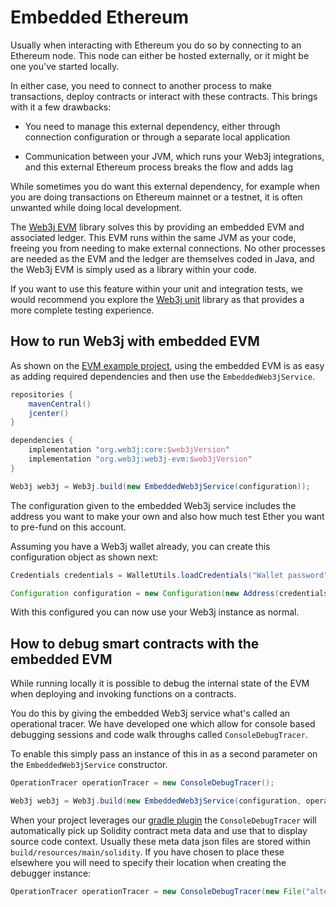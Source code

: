 Embedded Ethereum
=================

Usually when interacting with Ethereum you do so by connecting to an Ethereum node. This node can either be hosted externally, or it might be one you've started locally.

In either case, you need to connect to another process to make transactions, deploy contracts or interact with these contracts. This brings with it a few drawbacks:

* You need to manage this external dependency, either through connection configuration or through a separate local application

* Communication between your JVM, which runs your Web3j integrations, and this external Ethereum process breaks the flow and adds lag

While sometimes you do want this external dependency, for example when you are doing transactions on Ethereum mainnet or a testnet, it is often unwanted while doing local development.

The [Web3j EVM](https://github.com/web3j/web3j-evm) library solves this by providing an embedded EVM and associated ledger. This EVM runs within the same JVM as your code, freeing you from needing to make external connections. No other processes are needed as the EVM and the ledger are themselves coded in Java, and the Web3j EVM is simply used as a library within your code.

If you want to use this feature within your unit and integration tests, we would recommend you explore the [Web3j unit](https://github.com/web3j/web3j-unit) library as that provides a more complete testing experience.

## How to run Web3j with embedded EVM

As shown on the [EVM example project](https://github.com/web3j/web3j-evmexample), using the embedded EVM is as easy as adding required dependencies and then use the ```EmbeddedWeb3jService```.

```groovy
repositories {
    mavenCentral()
    jcenter()
}

dependencies {
    implementation "org.web3j:core:$web3jVersion"
    implementation "org.web3j:web3j-evm:$web3jVersion"
}
```

```java
Web3j web3j = Web3j.build(new EmbeddedWeb3jService(configuration));
```

The configuration given to the embedded Web3j service includes the address you want to make your own and also how much test Ether you want to pre-fund on this account.

Assuming you have a Web3j wallet already, you can create this configuration object as shown next:

```java
Credentials credentials = WalletUtils.loadCredentials("Wallet password", "wallet.json");

Configuration configuration = new Configuration(new Address(credentials.getAddress()), 10);
```

With this configured you can now use your Web3j instance as normal.

## How to debug smart contracts with the embedded EVM

While running locally it is possible to debug the internal state of the EVM when deploying and invoking functions on a contracts.

You do this by giving the embedded Web3j service what's called an operational tracer. We have developed one which allow for console based debugging sessions and code walk throughs called ```ConsoleDebugTracer```.

To enable this simply pass an instance of this in as a second parameter on the ```EmbeddedWeb3jService``` constructor.

```java
OperationTracer operationTracer = new ConsoleDebugTracer();

Web3j web3j = Web3j.build(new EmbeddedWeb3jService(configuration, operationTracer));
```

When your project leverages our [gradle plugin](https://github.com/web3j/web3j-gradle-plugin) the ```ConsoleDebugTracer``` will automatically pick up Solidity contract meta data and use that to display source code context. Usually these meta data json files are stored within ```build/resources/main/solidity```. If you have chosen to place these elsewhere you will need to specify their location when creating the debugger instance:

```java
OperationTracer operationTracer = new ConsoleDebugTracer(new File("alternative/metadata/file/location"));
```
